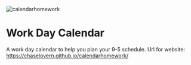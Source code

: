 ![calendarhomework](https://user-images.githubusercontent.com/82298315/119298145-a72ed280-bc19-11eb-84f3-db20e5bc8501.jpg)
# Work Day Calendar
A work day calendar to help you plan your 9-5 schedule.
Url for website: https://chaselovern.github.io/calendarhomework/
